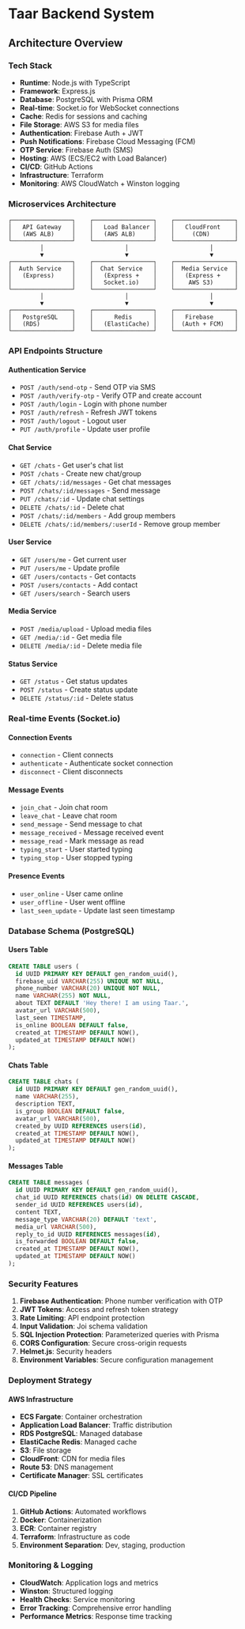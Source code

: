 # Taar Backend System

## Architecture Overview

### Tech Stack
- **Runtime**: Node.js with TypeScript
- **Framework**: Express.js
- **Database**: PostgreSQL with Prisma ORM
- **Real-time**: Socket.io for WebSocket connections
- **Cache**: Redis for sessions and caching
- **File Storage**: AWS S3 for media files
- **Authentication**: Firebase Auth + JWT
- **Push Notifications**: Firebase Cloud Messaging (FCM)
- **OTP Service**: Firebase Auth (SMS)
- **Hosting**: AWS (ECS/EC2 with Load Balancer)
- **CI/CD**: GitHub Actions
- **Infrastructure**: Terraform
- **Monitoring**: AWS CloudWatch + Winston logging

### Microservices Architecture

```
┌─────────────────┐    ┌─────────────────┐    ┌─────────────────┐
│   API Gateway   │    │   Load Balancer │    │   CloudFront    │
│   (AWS ALB)     │    │   (AWS ALB)     │    │     (CDN)       │
└─────────────────┘    └─────────────────┘    └─────────────────┘
         │                       │                       │
         ▼                       ▼                       ▼
┌─────────────────┐    ┌─────────────────┐    ┌─────────────────┐
│  Auth Service   │    │  Chat Service   │    │  Media Service  │
│   (Express)     │    │   (Express +    │    │   (Express +    │
│                 │    │   Socket.io)    │    │    AWS S3)      │
└─────────────────┘    └─────────────────┘    └─────────────────┘
         │                       │                       │
         ▼                       ▼                       ▼
┌─────────────────┐    ┌─────────────────┐    ┌─────────────────┐
│   PostgreSQL    │    │      Redis      │    │   Firebase      │
│   (RDS)         │    │   (ElastiCache) │    │  (Auth + FCM)   │
└─────────────────┘    └─────────────────┘    └─────────────────┘
```

### API Endpoints Structure

#### Authentication Service
- `POST /auth/send-otp` - Send OTP via SMS
- `POST /auth/verify-otp` - Verify OTP and create account
- `POST /auth/login` - Login with phone number
- `POST /auth/refresh` - Refresh JWT tokens
- `POST /auth/logout` - Logout user
- `PUT /auth/profile` - Update user profile

#### Chat Service
- `GET /chats` - Get user's chat list
- `POST /chats` - Create new chat/group
- `GET /chats/:id/messages` - Get chat messages
- `POST /chats/:id/messages` - Send message
- `PUT /chats/:id` - Update chat settings
- `DELETE /chats/:id` - Delete chat
- `POST /chats/:id/members` - Add group members
- `DELETE /chats/:id/members/:userId` - Remove group member

#### User Service
- `GET /users/me` - Get current user
- `PUT /users/me` - Update profile
- `GET /users/contacts` - Get contacts
- `POST /users/contacts` - Add contact
- `GET /users/search` - Search users

#### Media Service
- `POST /media/upload` - Upload media files
- `GET /media/:id` - Get media file
- `DELETE /media/:id` - Delete media file

#### Status Service
- `GET /status` - Get status updates
- `POST /status` - Create status update
- `DELETE /status/:id` - Delete status

### Real-time Events (Socket.io)

#### Connection Events
- `connection` - Client connects
- `authenticate` - Authenticate socket connection
- `disconnect` - Client disconnects

#### Message Events
- `join_chat` - Join chat room
- `leave_chat` - Leave chat room
- `send_message` - Send message to chat
- `message_received` - Message received event
- `message_read` - Mark message as read
- `typing_start` - User started typing
- `typing_stop` - User stopped typing

#### Presence Events
- `user_online` - User came online
- `user_offline` - User went offline
- `last_seen_update` - Update last seen timestamp

### Database Schema (PostgreSQL)

#### Users Table
```sql
CREATE TABLE users (
  id UUID PRIMARY KEY DEFAULT gen_random_uuid(),
  firebase_uid VARCHAR(255) UNIQUE NOT NULL,
  phone_number VARCHAR(20) UNIQUE NOT NULL,
  name VARCHAR(255) NOT NULL,
  about TEXT DEFAULT 'Hey there! I am using Taar.',
  avatar_url VARCHAR(500),
  last_seen TIMESTAMP,
  is_online BOOLEAN DEFAULT false,
  created_at TIMESTAMP DEFAULT NOW(),
  updated_at TIMESTAMP DEFAULT NOW()
);
```

#### Chats Table
```sql
CREATE TABLE chats (
  id UUID PRIMARY KEY DEFAULT gen_random_uuid(),
  name VARCHAR(255),
  description TEXT,
  is_group BOOLEAN DEFAULT false,
  avatar_url VARCHAR(500),
  created_by UUID REFERENCES users(id),
  created_at TIMESTAMP DEFAULT NOW(),
  updated_at TIMESTAMP DEFAULT NOW()
);
```

#### Messages Table
```sql
CREATE TABLE messages (
  id UUID PRIMARY KEY DEFAULT gen_random_uuid(),
  chat_id UUID REFERENCES chats(id) ON DELETE CASCADE,
  sender_id UUID REFERENCES users(id),
  content TEXT,
  message_type VARCHAR(20) DEFAULT 'text',
  media_url VARCHAR(500),
  reply_to_id UUID REFERENCES messages(id),
  is_forwarded BOOLEAN DEFAULT false,
  created_at TIMESTAMP DEFAULT NOW(),
  updated_at TIMESTAMP DEFAULT NOW()
);
```

### Security Features

1. **Firebase Authentication**: Phone number verification with OTP
2. **JWT Tokens**: Access and refresh token strategy
3. **Rate Limiting**: API endpoint protection
4. **Input Validation**: Joi schema validation
5. **SQL Injection Protection**: Parameterized queries with Prisma
6. **CORS Configuration**: Secure cross-origin requests
7. **Helmet.js**: Security headers
8. **Environment Variables**: Secure configuration management

### Deployment Strategy

#### AWS Infrastructure
- **ECS Fargate**: Container orchestration
- **Application Load Balancer**: Traffic distribution
- **RDS PostgreSQL**: Managed database
- **ElastiCache Redis**: Managed cache
- **S3**: File storage
- **CloudFront**: CDN for media files
- **Route 53**: DNS management
- **Certificate Manager**: SSL certificates

#### CI/CD Pipeline
1. **GitHub Actions**: Automated workflows
2. **Docker**: Containerization
3. **ECR**: Container registry
4. **Terraform**: Infrastructure as code
5. **Environment Separation**: Dev, staging, production

### Monitoring & Logging

- **CloudWatch**: Application logs and metrics
- **Winston**: Structured logging
- **Health Checks**: Service monitoring
- **Error Tracking**: Comprehensive error handling
- **Performance Metrics**: Response time tracking